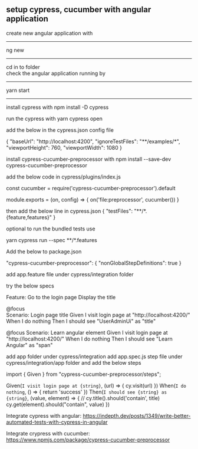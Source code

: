 ## setup cypress, cucumber with angular application
create new angular application with
***
ng new <app-name>
***
cd in to <app-name> folder  
check the angular application running by
***
yarn start  
***
install cypress with
npm install -D cypress

run the cypress with
yarn cypress open

add the below in the cypress.json config file

{
  "baseUrl": "http://localhost:4200",
  "ignoreTestFiles": "**/examples/*",
  "viewportHeight": 760,
  "viewportWidth": 1080
}


install cypress-cucumber-preprocessor with
npm install --save-dev cypress-cucumber-preprocessor

add the below code in cypress/plugins/index.js

const cucumber = require('cypress-cucumber-preprocessor').default

module.exports = (on, config) => {
  on('file:preprocessor', cucumber())
}

then add the below line in cypress.json
{
  "testFiles": "**/*.{feature,features}"
}

optional to run the bundled tests use

yarn cypress run --spec **/*.features 

Add the below to package.json

"cypress-cucumber-preprocessor": {
  "nonGlobalStepDefinitions": true
}

add app.feature file under cypress/integration folder

try the below specs

Feature: Go to the login page
  Display the title


  @focus  
  Scenario: Login page title
    Given I visit login page at "http://localhost:4200/"
    When I do nothing
    Then I should see "UserAdminUi" as "title"

  @focus
  Scenario: Learn angular element
    Given I visit login page at "http://localhost:4200/"
    When I do nothing
    Then I should see "Learn Angular" as "span"

add app folder under cypress/integration
add app.spec.js step file under cypress/integration/app folder and add the below steps


import { Given } from "cypress-cucumber-preprocessor/steps";

Given(`I visit login page at {string}`, (url) => {
    cy.visit(url)
})
When(`I do nothing`, () => {
    return 'success'
})
Then(`I should see {string} as {string}`, (value, element) => {
    // cy.title().should('contain', title)
    cy.get(element).should("contain", value)
})
 

Integrate cypress with angular: https://indepth.dev/posts/1349/write-better-automated-tests-with-cypress-in-angular

Integrate crypress with cucumber: https://www.npmjs.com/package/cypress-cucumber-preprocessor
